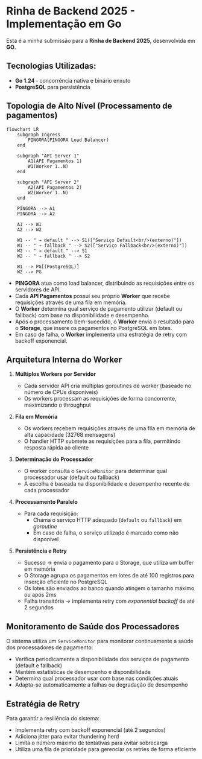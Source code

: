 # Rinha de Backend 2025 - Implementação em Go

Esta é a minha submissão para a **Rinha de Backend 2025**, desenvolvida em **GO**.

## Tecnologias Utilizadas:

- **Go 1.24** ‑ concorrência nativa e binário enxuto
- **PostgreSQL** para persistência

## Topologia de Alto Nível (Processamento de pagamentos)

```mermaid
flowchart LR
    subgraph Ingress
        PINGORA(PINGORA Load Balancer)
    end

    subgraph "API Server 1"
        A1(API Pagamentos 1)
        W1(Worker 1..N)
    end

    subgraph "API Server 2"
        A2(API Pagamentos 2)
        W2(Worker 1..N)
    end

    PINGORA --> A1
    PINGORA --> A2
    
    A1 --> W1
    A2 --> W2
    
    W1 -- " ⇢ default " --> S1(["Serviço Default<br/>(externo)"])
    W1 -- " ⇢ fallback " --> S2(["Serviço Fallback<br/>(externo)"])
    W2 -- " ⇢ default " --> S1
    W2 -- " ⇢ fallback " --> S2
    
    W1 --> PG[(PostgreSQL)]
    W2 --> PG
```

- **PINGORA** atua como load balancer, distribuindo as requisições entre os servidores de API.
- Cada **API Pagamentos** possui seu próprio **Worker** que recebe requisições através de uma fila em memória.
- O **Worker** determina qual serviço de pagamento utilizar (default ou fallback) com base na disponibilidade e desempenho.
- Após o processamento bem-sucedido, o **Worker** envia o resultado para o **Storage**, que insere os pagamentos no PostgreSQL em lotes.
- Em caso de falha, o **Worker** implementa uma estratégia de retry com backoff exponencial.

## Arquitetura Interna do Worker

1. **Múltiplos Workers por Servidor**
    - Cada servidor API cria múltiplas goroutines de worker (baseado no número de CPUs disponíveis)
    - Os workers processam as requisições de forma concorrente, maximizando o throughput

2. **Fila em Memória**
    - Os workers recebem requisições através de uma fila em memória de alta capacidade (32768 mensagens)
    - O handler HTTP submete as requisições para a fila, permitindo resposta rápida ao cliente

3. **Determinação do Processador**
    - O worker consulta o `ServiceMonitor` para determinar qual processador usar (default ou fallback)
    - A escolha é baseada na disponibilidade e desempenho recente de cada processador

4. **Processamento Paralelo**
    - Para cada requisição:
        - Chama o serviço HTTP adequado (`default` ou `fallback`) em _goroutine_
        - Em caso de falha, o serviço utilizado é marcado como não disponível

5. **Persistência e Retry**
    - Sucesso → envia o pagamento para o Storage, que utiliza um buffer em memória
    - O Storage agrupa os pagamentos em lotes de até 100 registros para inserção eficiente no PostgreSQL
    - Os lotes são enviados ao banco quando atingem o tamanho máximo ou após 2ms
    - Falha transitória → implementa retry com _exponential backoff_ de até 2 segundos

## Monitoramento de Saúde dos Processadores

O sistema utiliza um `ServiceMonitor` para monitorar continuamente a saúde dos processadores de pagamento:

- Verifica periodicamente a disponibilidade dos serviços de pagamento (default e fallback)
- Mantém estatísticas de desempenho e disponibilidade
- Determina qual processador usar com base nas condições atuais
- Adapta-se automaticamente a falhas ou degradação de desempenho

## Estratégia de Retry

Para garantir a resiliência do sistema:

- Implementa retry com backoff exponencial (até 2 segundos)
- Adiciona jitter para evitar thundering herd
- Limita o número máximo de tentativas para evitar sobrecarga
- Utiliza uma fila de prioridade para gerenciar os retries de forma eficiente